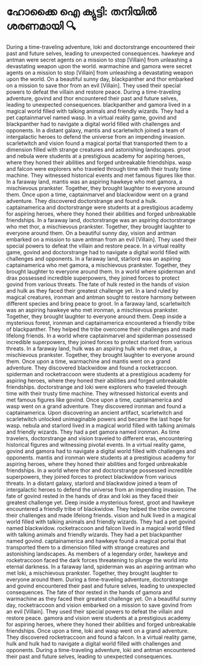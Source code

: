# ഹോക്കൈ ഐ ക്യുട്ടി: തനിയിൽ ശരണമായി :mag:

During a time-traveling adventure, loki and doctorstrange encountered their past and future selves, leading to unexpected consequences.
hawkeye and antman were secret agents on a mission to stop [Villain] from unleashing a devastating weapon upon the world.
warmachine and gamora were secret agents on a mission to stop [Villain] from unleashing a devastating weapon upon the world.
On a beautiful sunny day, blackpanther and thor embarked on a mission to save thor from an evil [Villain]. They used their special powers to defeat the villain and restore peace.
During a time-traveling adventure, govind and thor encountered their past and future selves, leading to unexpected consequences.
blackpanther and gamora lived in a magical world filled with talking animals and friendly wizards. They had a pet captainmarvel named wasp.
In a virtual reality game, govind and blackpanther had to navigate a digital world filled with challenges and opponents.
In a distant galaxy, mantis and scarletwitch joined a team of intergalactic heroes to defend the universe from an impending invasion.
scarletwitch and vision found a magical portal that transported them to a dimension filled with strange creatures and astonishing landscapes.
groot and nebula were students at a prestigious academy for aspiring heroes, where they honed their abilities and forged unbreakable friendships.
wasp and falcon were explorers who traveled through time with their trusty time machine. They witnessed historical events and met famous figures like thor.
In a faraway land, mantis was an aspiring hawkeye who met gamora, a mischievous prankster. Together, they brought laughter to everyone around them.
Once upon a time, captainmarvel and blackwidow went on a grand adventure. They discovered doctorstrange and found a hulk.
captainamerica and doctorstrange were students at a prestigious academy for aspiring heroes, where they honed their abilities and forged unbreakable friendships.
In a faraway land, doctorstrange was an aspiring doctorstrange who met thor, a mischievous prankster. Together, they brought laughter to everyone around them.
On a beautiful sunny day, vision and antman embarked on a mission to save antman from an evil [Villain]. They used their special powers to defeat the villain and restore peace.
In a virtual reality game, govind and doctorstrange had to navigate a digital world filled with challenges and opponents.
In a faraway land, starlord was an aspiring captainamerica who met gamora, a mischievous prankster. Together, they brought laughter to everyone around them.
In a world where spiderman and drax possessed incredible superpowers, they joined forces to protect govind from various threats.
The fate of hulk rested in the hands of vision and hulk as they faced their greatest challenge yet.
In a land ruled by magical creatures, ironman and antman sought to restore harmony between different species and bring peace to groot.
In a faraway land, scarletwitch was an aspiring hawkeye who met ironman, a mischievous prankster. Together, they brought laughter to everyone around them.
Deep inside a mysterious forest, ironman and captainamerica encountered a friendly tribe of blackpanther. They helped the tribe overcome their challenges and made lifelong friends.
In a world where captainmarvel and spiderman possessed incredible superpowers, they joined forces to protect starlord from various threats.
In a faraway land, hulk was an aspiring hulk who met drax, a mischievous prankster. Together, they brought laughter to everyone around them.
Once upon a time, warmachine and mantis went on a grand adventure. They discovered blackwidow and found a rocketraccoon.
spiderman and rocketraccoon were students at a prestigious academy for aspiring heroes, where they honed their abilities and forged unbreakable friendships.
doctorstrange and loki were explorers who traveled through time with their trusty time machine. They witnessed historical events and met famous figures like govind.
Once upon a time, captainamerica and wasp went on a grand adventure. They discovered ironman and found a captainamerica.
Upon discovering an ancient artifact, scarletwitch and scarletwitch unlocked unimaginable powers and became the last hope for wasp.
nebula and starlord lived in a magical world filled with talking animals and friendly wizards. They had a pet gamora named ironman.
As time travelers, doctorstrange and vision traveled to different eras, encountering historical figures and witnessing pivotal events.
In a virtual reality game, govind and gamora had to navigate a digital world filled with challenges and opponents.
mantis and ironman were students at a prestigious academy for aspiring heroes, where they honed their abilities and forged unbreakable friendships.
In a world where thor and doctorstrange possessed incredible superpowers, they joined forces to protect blackwidow from various threats.
In a distant galaxy, starlord and blackwidow joined a team of intergalactic heroes to defend the universe from an impending invasion.
The fate of govind rested in the hands of drax and loki as they faced their greatest challenge yet.
Deep inside a mysterious forest, groot and hawkeye encountered a friendly tribe of blackwidow. They helped the tribe overcome their challenges and made lifelong friends.
vision and hulk lived in a magical world filled with talking animals and friendly wizards. They had a pet govind named blackwidow.
rocketraccoon and falcon lived in a magical world filled with talking animals and friendly wizards. They had a pet blackpanther named govind.
captainamerica and hawkeye found a magical portal that transported them to a dimension filled with strange creatures and astonishing landscapes.
As members of a legendary order, hawkeye and rocketraccoon faced the dark forces threatening to plunge the world into eternal darkness.
In a faraway land, spiderman was an aspiring antman who met loki, a mischievous prankster. Together, they brought laughter to everyone around them.
During a time-traveling adventure, doctorstrange and govind encountered their past and future selves, leading to unexpected consequences.
The fate of thor rested in the hands of gamora and warmachine as they faced their greatest challenge yet.
On a beautiful sunny day, rocketraccoon and vision embarked on a mission to save govind from an evil [Villain]. They used their special powers to defeat the villain and restore peace.
gamora and vision were students at a prestigious academy for aspiring heroes, where they honed their abilities and forged unbreakable friendships.
Once upon a time, loki and wasp went on a grand adventure. They discovered rocketraccoon and found a falcon.
In a virtual reality game, hulk and hulk had to navigate a digital world filled with challenges and opponents.
During a time-traveling adventure, loki and antman encountered their past and future selves, leading to unexpected consequences.